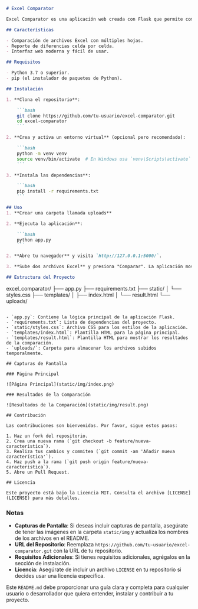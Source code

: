 
```markdown
# Excel Comparator

Excel Comparator es una aplicación web creada con Flask que permite comparar dos archivos Excel y reportar las diferencias. La aplicación soporta múltiples hojas en los archivos y muestra las diferencias en una interfaz atractiva y fácil de usar.

## Características

- Comparación de archivos Excel con múltiples hojas.
- Reporte de diferencias celda por celda.
- Interfaz web moderna y fácil de usar.

## Requisitos

- Python 3.7 o superior.
- pip (el instalador de paquetes de Python).

## Instalación

1. **Clona el repositorio**:

    ```bash
    git clone https://github.com/tu-usuario/excel-comparator.git
    cd excel-comparator
    ```

2. **Crea y activa un entorno virtual** (opcional pero recomendado):

    ```bash
    python -m venv venv
    source venv/bin/activate  # En Windows usa `venv\Scripts\activate`
    ```

3. **Instala las dependencias**:

    ```bash
    pip install -r requirements.txt
    ```

## Uso
1. **Crear una carpeta llamada uploads**

2. **Ejecuta la aplicación**:

    ```bash
    python app.py
    ```

2. **Abre tu navegador** y visita `http://127.0.0.1:5000/`.

3. **Sube dos archivos Excel** y presiona "Comparar". La aplicación mostrará las diferencias entre los archivos.

## Estructura del Proyecto

```
excel_comparator/
├── app.py
├── requirements.txt
├── static/
│   └── styles.css
├── templates/
│   ├── index.html
│   └── result.html
└── uploads/
```

- `app.py`: Contiene la lógica principal de la aplicación Flask.
- `requirements.txt`: Lista de dependencias del proyecto.
- `static/styles.css`: Archivo CSS para los estilos de la aplicación.
- `templates/index.html`: Plantilla HTML para la página principal.
- `templates/result.html`: Plantilla HTML para mostrar los resultados de la comparación.
- `uploads/`: Carpeta para almacenar los archivos subidos temporalmente.

## Capturas de Pantalla

### Página Principal

![Página Principal](static/img/index.png)

### Resultados de la Comparación

![Resultados de la Comparación](static/img/result.png)

## Contribución

Las contribuciones son bienvenidas. Por favor, sigue estos pasos:

1. Haz un fork del repositorio.
2. Crea una nueva rama (`git checkout -b feature/nueva-caracteristica`).
3. Realiza tus cambios y commitea (`git commit -am 'Añadir nueva característica'`).
4. Haz push a la rama (`git push origin feature/nueva-caracteristica`).
5. Abre un Pull Request.

## Licencia

Este proyecto está bajo la Licencia MIT. Consulta el archivo [LICENSE](LICENSE) para más detalles.

```

### Notas

- **Capturas de Pantalla**: Si deseas incluir capturas de pantalla, asegúrate de tener las imágenes en la carpeta `static/img` y actualiza los nombres de los archivos en el README.
- **URL del Repositorio**: Reemplaza `https://github.com/tu-usuario/excel-comparator.git` con la URL de tu repositorio.
- **Requisitos Adicionales**: Si tienes requisitos adicionales, agrégalos en la sección de instalación.
- **Licencia**: Asegúrate de incluir un archivo `LICENSE` en tu repositorio si decides usar una licencia específica.

Este `README.md` debe proporcionar una guía clara y completa para cualquier usuario o desarrollador que quiera entender, instalar y contribuir a tu proyecto.
